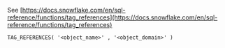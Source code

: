 See [https://docs.snowflake.com/en/sql-reference/functions/tag_references](https://docs.snowflake.com/en/sql-reference/functions/tag_references)
```
TAG_REFERENCES( '<object_name>' , '<object_domain>' )
```
